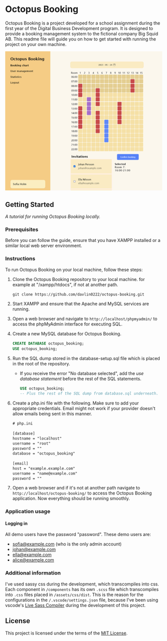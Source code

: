 # Octopus Booking

Octopus Booking is a project developed for a school assignment during the first year of the Digital Business Development program. It is designed to provide a booking management system to the fictional company Big Squid AB. This readme file will guide you on how to get started with running the project on your own machine.

![Screenshot of Octopus Booking's booking chart page](screenshot-of-octopus-booking.png)

## Getting Started

_A tutorial for running Octopus Booking locally._

### Prerequisites

Before you can follow the guide, ensure that you have XAMPP installed or a similar local web server environment.

### Instructions

To run Octopus Booking on your local machine, follow these steps:

1. Clone the Octopus Booking repository to your local machine. for example at "/xampp/htdocs", if not at another path.

    ```shell
    git clone https://github.com/davlin0222/octopus-booking.git
    ```

2. Start XAMPP and ensure that the Apache and MySQL services are running.

3. Open a web browser and navigate to `http://localhost/phpmyadmin/` to access the phpMyAdmin interface for executing SQL.

4. Create a new MySQL database for Octopus Booking.

    ```sql
    CREATE DATABASE octopus_booking;
    USE octopus_booking;
    ```

5. Run the SQL dump stored in the database-setup.sql file which is placed in the root of the repository.

    - If you receive the error "No database selected", add the _use database statement_ before the rest of the SQL statements.
        ```sql
        USE octopus_booking;
        -- Plus the rest of the SQL dump from database.sql underneath.
        ```

6. Create a php.ini file with the following. Make sure to add your appropriate credentials. Email might not work if your provider doesn't allow emails being sent in this manner.

    ```
    # php.ini

    [database]
    hostname = "localhost"
    username = "root"
    password = ""
    database = "octopus_booking"

    [email]
    host = "example.example.com"
    username = "name@example.com"
    password = ""
    ```

7. Open a web browser and if it's not at another path navigate to `http://localhost/octopus-booking/` to access the Octopus Booking application. Now everything should be running smoothly.

### Application usage

#### **Logging in**

All demo users have the password "password". These demo users are:

-   sofia@example.com (who is the only admin account)
-   johan@example.com
-   ella@example.com
-   alice@example.com

### Additional information

I've used sassy css during the development, which transcompiles into css. Each component in `/components` has its own `.scss` file which transcompiles into `.css` files placed in `/assets/css/dist`. This is the reason for the configurations in the `/.vscode/settings.json` file, because I've been using vscode's [Live Sass Compiler](https://marketplace.visualstudio.com/items?itemName=glenn2223.live-sass) during the development of this project.

## License

This project is licensed under the terms of the [MIT License](LICENSE).

